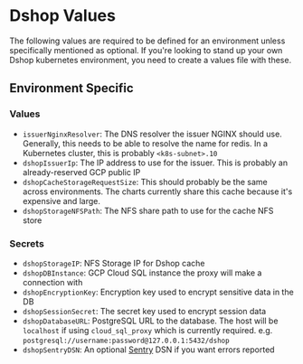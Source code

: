 # Dshop Values

The following values are required to be defined for an environment unless specifically mentioned as optional.  If you're looking to stand up your own Dshop kubernetes environment, you need to create a values file with these.

## Environment Specific

### Values

- `issuerNginxResolver`: The DNS resolver the issuer NGINX should use.  Generally, this needs to be able to resolve the name for redis.  In a Kubernetes cluster, this is probably `<k8s-subnet>.10`
- `dshopIssuerIp`: The IP address to use for the issuer.  This is probably an already-reserved GCP public IP
- `dshopCacheStorageRequestSize`: This should probably be the same across environments.  The charts currently share this cache because it's expensive and large.
- `dshopStorageNFSPath`: The NFS share path to use for the cache NFS store

### Secrets

- `dshopStorageIP`: NFS Storage IP for Dshop cache
- `dshopDBInstance`: GCP Cloud SQL instance the proxy will make a connection with
- `dshopEncryptionKey`: Encryption key used to encrypt sensitive data in the DB
- `dshopSessionSecret`: The secret key used to encrypt session data
- `dshopDatabaseURL`: PostgreSQL URL to the database.  The host will be `localhost` if using `cloud_sql_proxy` which is currently required.  e.g. `postgresql://username:password@127.0.0.1:5432/dshop`
- `dshopSentryDSN`: An optional [Sentry](https://sentry.io/) DSN if you want errors reported
